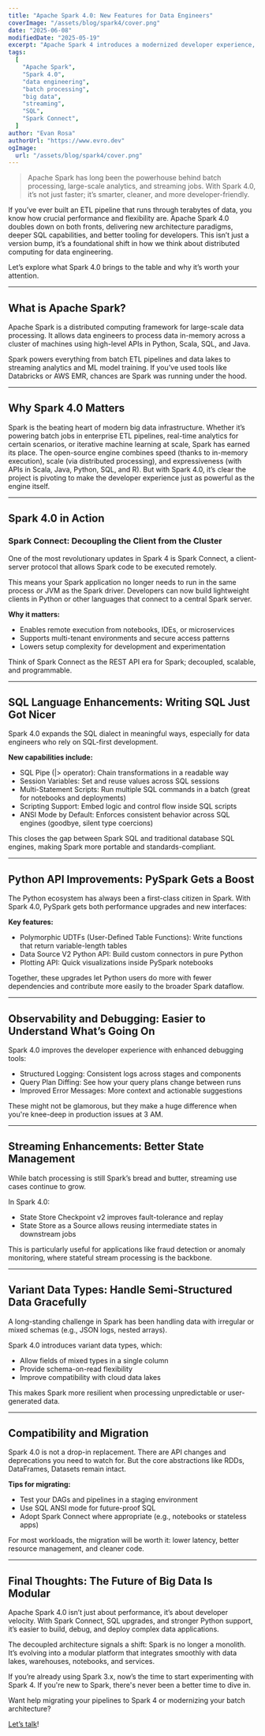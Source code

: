 ```yaml
---
title: "Apache Spark 4.0: New Features for Data Engineers"
coverImage: "/assets/blog/spark4/cover.png"
date: "2025-06-08"
modifiedDate: "2025-05-19"
excerpt: "Apache Spark 4 introduces a modernized developer experience, SQL language upgrades, observability improvements, and Spark Connect, a lightweight client-server model that makes Spark more flexible than ever."
tags:
  [
    "Apache Spark",
    "Spark 4.0",
    "data engineering",
    "batch processing",
    "big data",
    "streaming",
    "SQL",
    "Spark Connect",
  ]
author: "Evan Rosa"
authorUrl: "https://www.evro.dev"
ogImage:
  url: "/assets/blog/spark4/cover.png"
---
```


> Apache Spark has long been the powerhouse behind batch processing, large-scale analytics, and streaming jobs. With Spark 4.0, it’s not just faster; it’s smarter, cleaner, and more developer-friendly.

If you’ve ever built an ETL pipeline that runs through terabytes of data, you know how crucial performance and flexibility are. Apache Spark 4.0 doubles down on both fronts, delivering new architecture paradigms, deeper SQL capabilities, and better tooling for developers. This isn’t just a version bump, it’s a foundational shift in how we think about distributed computing for data engineering.

Let’s explore what Spark 4.0 brings to the table and why it’s worth your attention.

---

## What is Apache Spark?

Apache Spark is a distributed computing framework for large-scale data processing. It allows data engineers to process data in-memory across a cluster of machines using high-level APIs in Python, Scala, SQL, and Java.

Spark powers everything from batch ETL pipelines and data lakes to streaming analytics and ML model training. If you’ve used tools like Databricks or AWS EMR, chances are Spark was running under the hood.

---

## Why Spark 4.0 Matters

Spark is the beating heart of modern big data infrastructure. Whether it’s powering batch jobs in enterprise ETL pipelines, real-time analytics for certain scenarios, or iterative machine learning at scale, Spark has earned its place.
The open-source engine combines speed (thanks to in-memory execution), scale (via distributed processing), and expressiveness (with APIs in Scala, Java, Python, SQL, and R). But with Spark 4.0, it’s clear the project is pivoting to make the developer experience just as powerful as the engine itself.

---

## Spark 4.0 in Action

### Spark Connect: Decoupling the Client from the Cluster

One of the most revolutionary updates in Spark 4 is Spark Connect, a client-server protocol that allows Spark code to be executed remotely.

This means your Spark application no longer needs to run in the same process or JVM as the Spark driver. Developers can now build lightweight clients in Python or other languages that connect to a central Spark server.

**Why it matters:**

- Enables remote execution from notebooks, IDEs, or microservices
- Supports multi-tenant environments and secure access patterns
- Lowers setup complexity for development and experimentation

Think of Spark Connect as the REST API era for Spark; decoupled, scalable, and programmable.

---

## SQL Language Enhancements: Writing SQL Just Got Nicer

Spark 4.0 expands the SQL dialect in meaningful ways, especially for data engineers who rely on SQL-first development.

**New capabilities include:**

- SQL Pipe (|> operator): Chain transformations in a readable way
- Session Variables: Set and reuse values across SQL sessions
- Multi-Statement Scripts: Run multiple SQL commands in a batch (great for notebooks and deployments)
- Scripting Support: Embed logic and control flow inside SQL scripts
- ANSI Mode by Default: Enforces consistent behavior across SQL engines (goodbye, silent type coercions)

This closes the gap between Spark SQL and traditional database SQL engines, making Spark more portable and standards-compliant.

---

## Python API Improvements: PySpark Gets a Boost

The Python ecosystem has always been a first-class citizen in Spark. With Spark 4.0, PySpark gets both performance upgrades and new interfaces:

**Key features:**

- Polymorphic UDTFs (User-Defined Table Functions): Write functions that return variable-length tables
- Data Source V2 Python API: Build custom connectors in pure Python
- Plotting API: Quick visualizations inside PySpark notebooks

Together, these upgrades let Python users do more with fewer dependencies and contribute more easily to the broader Spark dataflow.

---

## Observability and Debugging: Easier to Understand What’s Going On

Spark 4.0 improves the developer experience with enhanced debugging tools:

- Structured Logging: Consistent logs across stages and components
- Query Plan Diffing: See how your query plans change between runs
- Improved Error Messages: More context and actionable suggestions

These might not be glamorous, but they make a huge difference when you're knee-deep in production issues at 3 AM.

---

## Streaming Enhancements: Better State Management

While batch processing is still Spark’s bread and butter, streaming use cases continue to grow.

In Spark 4.0:

- State Store Checkpoint v2 improves fault-tolerance and replay
- State Store as a Source allows reusing intermediate states in downstream jobs

This is particularly useful for applications like fraud detection or anomaly monitoring, where stateful stream processing is the backbone.

---

## Variant Data Types: Handle Semi-Structured Data Gracefully

A long-standing challenge in Spark has been handling data with irregular or mixed schemas (e.g., JSON logs, nested arrays).

Spark 4.0 introduces variant data types, which:

- Allow fields of mixed types in a single column
- Provide schema-on-read flexibility
- Improve compatibility with cloud data lakes

This makes Spark more resilient when processing unpredictable or user-generated data.

---

## Compatibility and Migration

Spark 4.0 is not a drop-in replacement. There are API changes and deprecations you need to watch for. But the core abstractions like RDDs, DataFrames, Datasets remain intact.

**Tips for migrating:**

- Test your DAGs and pipelines in a staging environment
- Use SQL ANSI mode for future-proof SQL
- Adopt Spark Connect where appropriate (e.g., notebooks or stateless apps)

For most workloads, the migration will be worth it: lower latency, better resource management, and cleaner code.

---

## Final Thoughts: The Future of Big Data Is Modular

Apache Spark 4.0 isn’t just about performance, it’s about developer velocity. With Spark Connect, SQL upgrades, and stronger Python support, it’s easier to build, debug, and deploy complex data applications.

The decoupled architecture signals a shift: Spark is no longer a monolith. It’s evolving into a modular platform that integrates smoothly with data lakes, warehouses, notebooks, and services.

If you’re already using Spark 3.x, now’s the time to start experimenting with Spark 4. If you're new to Spark, there's never been a better time to dive in.

Want help migrating your pipelines to Spark 4 or modernizing your batch architecture?

[Let’s talk](https://www.evro.dev/consultant)!
